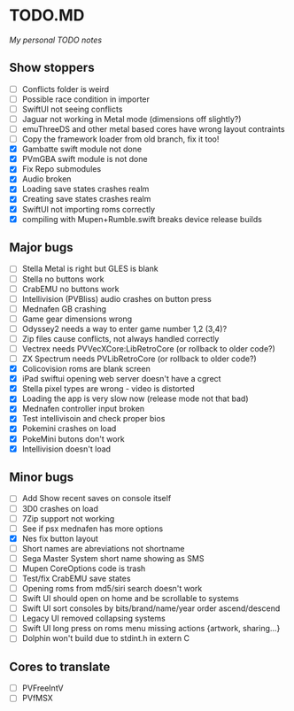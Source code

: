 # TODO.MD
_My personal TODO notes_

## Show stoppers

- [ ] Conflicts folder is weird
- [ ] Possible race condition in importer
- [ ] SwiftUI not seeing conflicts
- [ ] Jaguar not working in Metal mode (dimensions off slightly?)
- [ ] emuThreeDS and other metal based cores have wrong layout contraints
- [ ] Copy the framework loader from old branch, fix it too!
- [X] Gambatte swift module not done
- [X] PVmGBA swift module is not done
- [X] Fix Repo submodules
- [X] Audio broken
- [X] Loading save states crashes realm
- [X] Creating save states crashes realm
- [X] SwiftUI not importing roms correctly
- [X] compiling with Mupen+Rumble.swift breaks device release builds

## Major bugs

- [ ] Stella Metal is right but GLES is blank
- [ ] Stella no buttons work
- [ ] CrabEMU no buttons work
- [ ] Intellivision (PVBliss) audio crashes on button press
- [ ] Mednafen GB crashing
- [ ] Game gear dimensions wrong
- [ ] Odyssey2 needs a way to enter game number 1,2 (3,4)?
- [ ] Zip files cause conflicts, not always handled correctly
- [ ] Vectrex needs PVVecXCore:LibRetroCore (or rollback to older code?)
- [ ] ZX Spectrum needs PVLibRetroCore (or rollback to older code?)
- [X] Colicovision roms are blank screen
- [X] iPad swiftui opening web server doesn't have a cgrect
- [X] Stella pixel types are wrong - video is distorted
- [X] Loading the app is very slow now (release mode not that bad)
- [X] Mednafen controller input broken
- [X] Test intellivisoin and check proper bios
- [X] Pokemini crashes on load
- [X] PokeMini butons don't work
- [X] Intellivision doesn't load

## Minor bugs

- [ ] Add Show recent saves on console itself
- [ ] 3D0 crashes on load
- [ ] 7Zip support not working
- [ ] See if psx mednafen has more options
- [X] Nes fix button layout
- [ ] Short names are abreviations not shortname
- [ ] Sega Master System short name showing as SMS
- [ ] Mupen CoreOptions code is trash 
- [ ] Test/fix CrabEMU save states
- [ ] Opening roms from md5/siri search doesn't work
- [ ] Swift UI should open on home and be scrollable to systems
- [ ] Swift UI sort consoles by bits/brand/name/year order ascend/descend
- [ ] Legacy UI removed collapsing systems
- [ ] Swift UI long press on roms menu missing actions {artwork, sharing...}
- [ ] Dolphin won't build due to stdint.h in extern C

## Cores to translate

- [ ] PVFreeIntV
- [ ] PVfMSX
